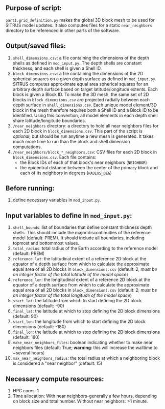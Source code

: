 ## Purpose of script:
`part1.grid_definition.py` makes the global 3D block mesh to be used for SITRUS model updates. It also computes files for a static `near_neighbors` directory to be referenced in other parts of the software.


## Output/saved files:
1. `shell_dimensions.csv`: a file containing the dimensions of the depth shells as defined in `mod_input.py`. The depth shells are constant thickness, and each shell is given a Shell ID.
2. `block_dimensions.csv`: a file containing the dimensions of the 2D spherical squares on a given depth surface as defined in `mod_input.py`. SITRUS computes approximate equal area spherical squares for an arbitrary depth surface based on target latitude/longitude extents. Each block is given a Block ID. To make the 3D mesh, the same set of 2D blocks in `block_dimensions.csv` are projected radially between each depth surface in `shell_dimensions.csv`. Each unique model element/3D block in the mesh therefore requires both a Shell ID and a Block ID to be identified. Using this convention, all model elements in each depth shell share latitude/longitude boundaries.
3. `/near_neighbors` directory: a directory to hold all near neighbors files for each 2D block in `block_dimensions.csv`. This part of the script is *optional*, but should be run anytime a new mesh is generated. It takes much more time to run than the block and shell dimension computations.
4. `/near_neighbors/block_*_neighbors.csv`: CSV files for each 2D block in `block_dimensions.csv`. Each file contains:
    - the Block IDs of each of that block's near neighbors (`NEIGHBOR`)
    - the epicentral distance between the center of the primary block and each of its neighbors in degrees (`RADIUS_DEG`)


## Before running:
1. define necessary variables in `mod_input.py`.


## Input variables to define in `mod_input.py`:
1. `shell_bounds`: list of boundaries that define constant thickness depth shells. This should include the major discontinuities of the reference model (default: PREM). It should include all boundaries, including topmost and bottommost values.
2. `total_radius`: total radius of the Earth according to the reference model (default: PREM)
3. `reference_lat`: the latitudinal extent of a reference 2D block at the equator of a depth surface from which to calculate the approximate equal area of all 2D blocks in `block_dimensions.csv` (default: 2; _must be an integer factor of the total latitude of the model space_)
4. `reference_lon`: the longitudinal extent of a reference 2D block at the equator of a depth surface from which to calculate the approximate equal area of all 2D blocks in `block_dimensions.csv` (default: 2; _must be an integer factor of the total longitude of the model space_)
5. `start_lat`: the latitude from which to start defining the 2D block dimensions (default: -90)
6. `final_lat`: the latitude at which to stop defining the 2D block dimensions (default: 90)
7. `start_lon`: the longitude from which to start defining the 2D block dimensions (default: -180)
8. `final_lon`: the latitude at which to stop defining the 2D block dimensions (default: 180)
9. `make_near_neighbors_files`: boolean indicating whether to make near neighbors files (default: True; **warning**: this will increase the walltime to ~several hours)
10. `max_near_neighbors_radius`: the total radius at which a neighboring block is considered a "near neighbor" (default: 15)


## Necessary compute resources:
1. HPC cores: 1
2. Time allocation: With near neighbors-generally a few hours, depending on block size and total number. Without near neighbors: >1 minute.